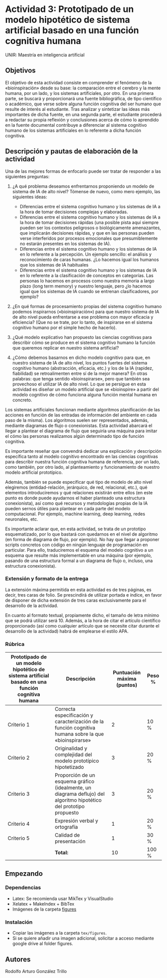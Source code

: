 # Actividad 3: Prototipado de un modelo hipotético de sistema artificial basado en una función cognitiva humana

UNIR: Maestría en inteligencia artificial

## Objetivos

El objetivo de esta actividad consiste en comprender el fenómeno de la «bioinspiración» desde su base: la comparación entre el cerebro y la mente humana, por un lado, y los sistemas artificiales, por otro. En una primera parte, se buscará y proporcionará una fuente bibliográfica, de tipo científico o académico, que verse sobre alguna función cognitiva del ser humano que resulte de interés al estudiante. Tras analizar y sintetizar las ideas más importantes de dicha fuente, en una segunda parte, el estudiante procederá a redactar su propia reflexión y conclusiones acerca de cómo lo aprendido en la fuente documental contribuye a diferenciar al sistema cognitivo humano de los sistemas artificiales en lo referente a dicha función cognitiva.

## Descripción y pautas de elaboración de la actividad

Una de las mejores formas de enfocarlo puede ser tratar de responder a las siguientes preguntas:

1.	¿A qué problema deseamos enfrentarnos proponiendo un modelo de sistema de IA de alto nivel? Tómense de nuevo, como mero ejemplo, las siguientes ideas:
    * Diferencias entre el sistema cognitivo humano y los sistemas de IA a la hora de tomar decisiones complejas y elaboradas.
    * Diferencias entre el sistema cognitivo humano y los sistemas de IA a la hora de tomar decisiones rápidas (una posible pista aquí siempre pueden ser los contextos peligrosos o biológicamente amenazantes, que implicarán decisiones rápidas, y que en las personas pueden verse interferidos por procesos emocionales que presumiblemente no estarán presentes en los sistemas de IA).
    * Diferencias entre el sistema cognitivo humano y los sistemas de IA en lo referente a la percepción. Un ejemplo sencillo: el análisis y reconocimiento de caras humanas. ¿Lo hacemos igual los humanos que los sistemas de IA habituales
    * Diferencias entre el sistema cognitivo humano y los sistemas de IA en lo referente a la clasificación de conceptos en categorías. Las personas lo hacemos en procesos como nuestra memoria a largo plazo (long term memory) y nuestro lenguaje, pero ¿lo hacemos igual que los sistemas de IA cuando se entrenan clasificadores, por ejemplo?
  
2.	¿En qué formas de procesamiento propias del sistema cognitivo humano podemos inspirarnos («bioinspiración») para que nuestro sistema de IA de alto nivel pueda enfrentarse a ese problema con mayor eficacia y eficiencia? (Que no se trate, por lo tanto, de inspirarse en el sistema cognitivo humano por el simple hecho de hacerlo).

3.	¿Qué modelo explicativo han propuesto las ciencias cognitivas para describir cómo se produce en el sistema cognitivo humano la función que queremos replicar en nuestro sistema artificial?

4.	¿Cómo debemos basarnos en dicho modelo cognitivo para que, en nuestro sistema de IA de alto nivel, los puntos fuertes del sistema cognitivo humano (abstracción, eficacia, etc.) y los de la IA (rapidez, fiabilidad) se retroalimenten entre sí de la mejor manera? En otras palabras: que tenga sentido «bioinspirarse», pero que también sea provechoso el utilizar IA de alto nivel.
Lo que se persigue en esta actividad es diseñar un modelo artificial que se «bioinspire» a partir del modelo cognitivo de cómo funciona alguna función mental humana en concreto.

Los sistemas artificiales funcionan mediante algoritmos  planificación de las acciones en función de las entradas de información del ambiente en cada paso de la misma). Los algoritmos suelen ser representados, además, mediante diagramas de flujo o conexionistas. Esta actividad abarcará el llegar a plantear el diagrama de flujo que seguiría una máquina para imitar el cómo las personas realizamos algún determinado tipo de función cognitiva.

Es importante reseñar que convendrá dedicar una explicación y descripción específica tanto al modelo cognitivo encontrado en las ciencias cognitivas para describir nuestra función cognitiva humana de referencia, por un lado, como también, por otro lado, al planteamiento y funcionamiento de nuestro modelo artificial prototípico.

Además, también se puede especificar qué tipo de modelo de alto nivel elegiremos (entidad-relación, jerárquico, de red, relacional, etc.), qué elementos introduciremos y qué relaciones existirán entre ellos (en este punto es donde puede ayudarnos el haber planteado una estructura conexionista), así como qué recursos y metodologías propias de la IA pueden sernos útiles para plantear en cada parte del modelo computacional. Por ejemplo, machine learning, deep learning, redes neuronales, etc.

Es importante aclarar que, en esta actividad, se trata de un prototipo esquematizado, por lo que bastará con quedarnos en el nivel de algoritmo (en forma de diagrama de flujo, por ejemplo). No hay que llegar a proponer scripts concretos con código en ningún lenguaje de programación en particular. Para ello, traduciremos el esquema del modelo cognitivo a un esquema que resulte más implementable en una máquina (por ejemplo, pasando de una estructura formal a un diagrama de flujo o, incluso, una estructura conexionista).

### Extensión y formato de la entrega
 
La extensión máxima permitida en esta actividad es de tres páginas, es decir, tres caras de folio. Se prescindirá de utilizar portada e índice, en favor de disponer de dicha extensión de tres caras exclusivamente para el desarrollo de la actividad.

En cuanto al formato textual, propiamente dicho, el tamaño de letra mínimo que se podrá utilizar será 10. Además, a la hora de citar el artículo científico proporcionado (así como cualquier artículo que se necesite citar durante el desarrollo de la actividad) habrá de emplearse el estilo APA.

### Rúbrica
| Prototipado de un modelo hipotético de sistema artificial basado en una función cognitiva humana | Descripción |Puntuación máxima (puntos) | Peso % |
| - | - | - | - |
| Criterio 1 | Correcta especificación y caracterización de la función cognitiva humana sobre la que «bioinspirarse» | 2 | 10 % |
| Criterio 2 | Originalidad y complejidad del modelo prototípico hipotetizado | 3 | 20 % |
| Criterio 3 | Proporción de un esquema gráfico (idealmente, un diagrama deflujo) del algoritmo hipotético del prototipo propuesto | 3 | 20 % |
| Criterio 4 | Expresión verbal y ortografía | 1 | 20 % |
| Criterio 5 | Calidad de presentación | 1 | 30 %|
| | **Total:** |10 |100 %|


## Empezando

### Dependencias

* Latex: Se recomienda usar MikTex y VisualStudio
* Xelatex + MakeIndex + BibTex
* Imágenes de la carpeta [figures](https://drive.google.com/drive/folders/1udsgghm2o0HyXqhvhAYgrEi4qT8iPBgi?usp=sharing
)

### Instalación

* Copiar las imágenes a la carpeta `tex/figures`.
* Si se quiere añadir una imagen adicional, solicitar a acceso mediante google drive al folder figures.

## Autores

Rodolfo Arturo González Trillo

